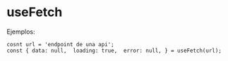 # useFetch

Ejemplos:
```
cosnt url = 'endpoint de una api';
const { data: null,  loading: true,  error: null, } = useFetch(url);
```
